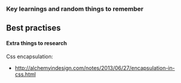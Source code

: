 ### Key learnings and random things to remember



## Best practises



#### Extra things to research

Css encapsulation:
* http://alchemyindesign.com/notes/2013/06/27/encapsulation-in-css.html